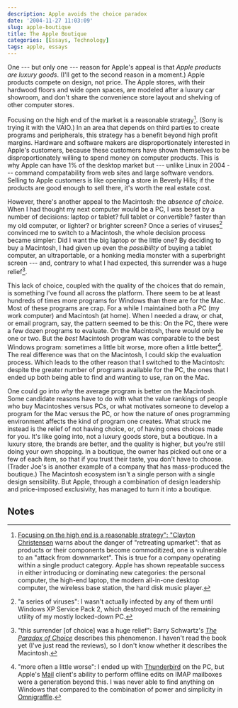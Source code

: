 ```yaml
---
description: Apple avoids the choice paradox
date: '2004-11-27 11:03:09'
slug: apple-boutique
title: The Apple Boutique
categories: [Essays, Technology]
tags: apple, essays
---
```


One --- but only one --- reason for Apple's appeal is that _Apple products are luxury goods_.  (I'll get to the second reason in a moment.)  Apple products compete on design, not price.  The Apple stores, with their hardwood floors and wide open spaces, are modeled after a luxury car showroom, and don't share the convenience store layout and shelving of other computer stores.

Focusing on the high end of the market is a reasonable strategy[^1].  (Sony is trying it with the VAIO.) In an area that depends on third parties to create programs and peripherals, this strategy has a benefit beyond high profit margins. Hardware and software makers are disproportionately interested in Apple's customers, because these customers have shown themselves to be disproportionately willing to spend money on computer products.  This is why Apple can have 1% of the desktop market but --- unlike Linux in 2004 --- command compatability from web sites and large software vendors.  Selling to Apple customers is like opening a store in Beverly Hills; if the products are good enough to sell there, it's worth the real estate cost.

However, there's another appeal to the Macintosh: the _absence of choice_.  When I had thought my next computer would be a PC, I was beset by a number of decisions: laptop or tablet? full tablet or convertible? faster than my old computer, or lighter? or brighter screen? Once a series of viruses[^2] convinced me to switch to a Macintosh, the whole decision process became simpler: Did I want the big laptop or the little one?  By deciding to buy a Macintosh, I had given up even the _possibility_ of buying a tablet computer, an ultraportable, or a honking media monster with a superbright screen --- and, contrary to what I had expected, this surrender was a huge relief[^3].

This lack of choice, coupled with the quality of the choices that do remain, is something I've found all across the platform.  There seem to be at least hundreds of times more programs for Windows than there are for the Mac.  Most of these programs are crap.  For a while I maintained both a PC (my work computer) and Macintosh (at home).  When I needed a draw, or chat, or email program, say, the pattern seemed to be this: On the PC, there were a few dozen programs to evaluate.  On the Macintosh, there would only be one or two.  But the _best_ Macintosh program was comparable to the best Windows program: sometimes a little bit worse, more often a little better[^4].  The real difference was that on the Macintosh, I could skip the evaluation process.  Which leads to the other reason that I switched to the Macintosh: despite the greater number of programs available for the PC, the ones that I ended up both being able to find and wanting to use, ran on the Mac.

One could go into _why_ the average program is better on the Macintosh.  Some candidate reasons have to do with what the value rankings of people who buy Macintoshes versus PCs, or what motivates someone to develop a program for the Mac versus the PC, or how the nature of ones programming environment affects the kind of program one creates.  What struck me instead is the relief of not having choice, or, of having ones choices made for you.  It's like going into, not a luxury goods store, but a boutique.  In a luxury store, the brands are better, and the quality is higher, but you're still doing your own shopping.  In a boutique, the owner has picked out one or a few of each item, so that if you trust their taste, you don't have to choose.  (Trader Joe's is another example of a company that has mass-produced the boutique.)  The Macintosh ecosystem isn't a single person with a single design sensibility. But Apple, through a combination of design leadership and price-imposed exclusivity, has managed to turn it into a boutique.

## Notes

[^1]: [Focusing on the high end is a reasonable strategy": "Clayton Christensen](http://www.amazon.com/exec/obidos/tg/detail/-/0060521996/oliversteele-20) warns about the danger of "retreating upmarket": that as products or their components become commoditized, one is vulnerable to an "attack from downmarket".  This is true for a company operating within a single product category.  Apple has shown repeatable success in either introducing or dominating new categories: the personal computer, the high-end laptop, the modern all-in-one desktop computer, the wireless base station, the hard disk music player.

[^2]: "a series of viruses": I wasn't actually infected by any of them until Windows XP Service Pack 2, which destroyed much of the remaining utility of my mostly locked-down PC.

[^3]: "this surrender [of choice] was a huge relief": Barry Schwartz's [_The Paradox of Choice_](http://www.amazon.com/exec/obidos/tg/detail/-/0060005688/oliversteele-20 ) describes this phenomenon.  I haven't read the book yet (I've just read the reviews), so I don't know whether it describes the Macintosh.

[^4]: "more often a little worse": I ended up with [Thunderbird](http://www.mozilla.org/projects/thunderbird/) on the PC, but Apple's [Mail](http://www.apple.com/macosx/features/mail/) client's ability to perform offline edits on IMAP mailboxes were a generation beyond this.  I was never able to find anything on Windows that compared to the combination of power and simplicity in [Omnigraffle](http://www.omnigroup.com/applications/omnigraffle/).
